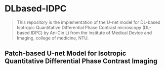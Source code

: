 # DLbased-IDPC

> This repository is the implementation of the U-net model for DL-based Isotropic Quantitative Differential Phase Contrast microscopy (DL-based IDPC) by An-Cin Li from the Institute of Medical Device and Imaging, college of medicine, NTU.
> 
## Patch-based U-net Model for Isotropic Quantitative Differential Phase Contrast Imaging
> 
> 
